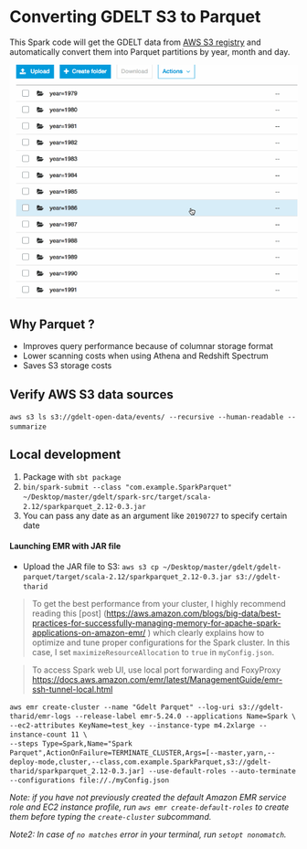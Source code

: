 # Converting GDELT S3 to Parquet

This Spark code will get the GDELT data from [AWS S3 registry](https://registry.opendata.aws/gdelt/) and automatically convert them into Parquet partitions by year, month and day.

<img src="../img/gdelt-parquet.gif" />

## Why Parquet ?

* Improves query performance because of columnar storage format
* Lower scanning costs when using Athena and Redshift Spectrum
* Saves S3 storage costs


## Verify AWS S3 data sources
`aws s3 ls s3://gdelt-open-data/events/ --recursive --human-readable --summarize`

## Local development
1. Package with `sbt package` 
2. `bin/spark-submit --class "com.example.SparkParquet"  ~/Desktop/master/gdelt/spark-src/target/scala-2.12/sparkparquet_2.12-0.3.jar` 
3. You can pass any date as an argument like `20190727` to specify certain date


#### Launching EMR with JAR file

* Upload the JAR file to S3:
`aws s3 cp ~/Desktop/master/gdelt/gdelt-parquet/target/scala-2.12/sparkparquet_2.12-0.3.jar s3://gdelt-tharid`

> To get the best performance from your cluster, I highly recommend reading this [post] (https://aws.amazon.com/blogs/big-data/best-practices-for-successfully-managing-memory-for-apache-spark-applications-on-amazon-emr/
) which clearly explains how to optimize and tune proper configurations for the Spark cluster. In this case, I set `maximizeResourceAllocation` to `true` in `myConfig.json`.


> To access Spark web UI, use local port forwarding and FoxyProxy
https://docs.aws.amazon.com/emr/latest/ManagementGuide/emr-ssh-tunnel-local.html

```
aws emr create-cluster --name "Gdelt Parquet" --log-uri s3://gdelt-tharid/emr-logs --release-label emr-5.24.0 --applications Name=Spark \
--ec2-attributes KeyName=test_key --instance-type m4.2xlarge --instance-count 11 \
--steps Type=Spark,Name="Spark Parquet",ActionOnFailure=TERMINATE_CLUSTER,Args=[--master,yarn,--deploy-mode,cluster,--class,com.example.SparkParquet,s3://gdelt-tharid/sparkparquet_2.12-0.3.jar] --use-default-roles --auto-terminate --configurations file://./myConfig.json
```

_Note: if you have not previously created the default Amazon EMR service role and EC2 instance profile, run `aws emr create-default-roles` to create them before typing the `create-cluster` subcommand._

_Note2: In case of `no matches` error in your terminal, run `setopt nonomatch`._





